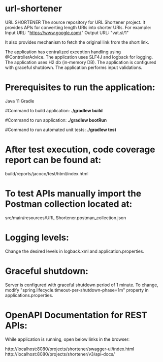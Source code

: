 # url-shortener
URL SHORTENER
The source repository for URL Shortener project.
It provides APIs for converting length URls into shorter URls. For example:
Input URL: "https://www.google.com/"
Output URL: "vat.sl/1"


It also provides mechanism to fetch the original link from the short link.


The application has centralized exception handling using @ControllerAdvice.
The application uses SLF4J and logback for logging.
The application uses H2 db (in-memory DB).
The application is configured with graceful shutdown.
The application performs input validations.


# Prerequisites to run the application:
Java 11
Gradle


#Command to build application:
**./gradlew build**


#Command to run application:
**./gradlew bootRun**


#Command to run automated unit tests:
**./gradlew test**


# After test execution, code coverage report can be found at:
build/reports/jacoco/test/html/index.html


# To test APIs manually import the Postman collection located at:
src/main/resources/URL Shortener.postman_collection.json


# Logging levels:
Change the desired levels in logback.xml and application.properties.


# Graceful shutdown:
Server is configured with graceful shutdown period of 1 minute. To change, modify "spring.lifecycle.timeout-per-shutdown-phase=1m" property in applications.properties.


# OpenAPI Documentation for REST APIs:
While application is running, open below links in the browser:


http://localhost:8080/projects/shortener/swagger-ui/index.html
http://localhost:8080/projects/shortener/v3/api-docs/

